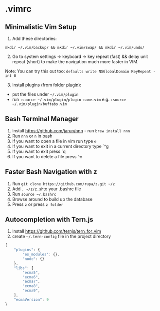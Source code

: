 # .vimrc
## Minimalistic Vim Setup

1. Add these directories:
```
mkdir ~/.vim/backup/ && mkdir ~/.vim/swap/ && mkdir ~/.vim/undo/
```
2. Go to system settings -> keyboard -> key repeat (fast) && delay unit repeat (short) to make the navigation much more faster in VIM.

Note: You can try this out too: `defaults write NSGlobalDomain KeyRepeat -int 0`

3. Install plugins (from folder [plugin](./plugin)):
  - put the files under `~/.vim/plugin`
  - run `:source ~/.vim/plugin/plugin-name.vim` e.g. `:source ~/.vim/plugin/buftabs.vim`
  
## Bash Terminal Manager

1. Install https://github.com/jarun/nnn - run `brew install nnn`
2. Run `nnn` or `n` in bash
3. If you want to open a file in vim run type `e`
4. If you want to exit in a current directory type `^g
5. If you want to exit press `q
6. If you want to delete a file press `^x`

## Faster Bash Navigation with z

1. Run `git clone https://github.com/rupa/z.git ~/z`
2. Add `. ~/z/z.sh`to your .bashrc file
3. Run `source ~/.bashrc`
4. Browse around to build up the database
5. Press `z` or press `z folder` 

## Autocompletion with Tern.js
1. Install https://github.com/ternjs/tern_for_vim
2. create `~/.tern-config` file in the project directory

```js
{
    "plugins": {
        "es_modules": {},
        "node": {}
    },
    "libs": [
        "ecma5",
        "ecma6",
        "ecma7",
        "ecma8",
        "ecma9",
    ],
    "ecmaVersion": 9
}
```
